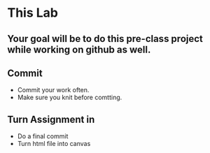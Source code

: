 # This Lab

## Your goal will be to do this pre-class project while working on github as well. 

## Commit 

- Commit your work often.
- Make sure you knit before comtting. 

## Turn Assignment in

- Do a final commit
- Turn html file into canvas